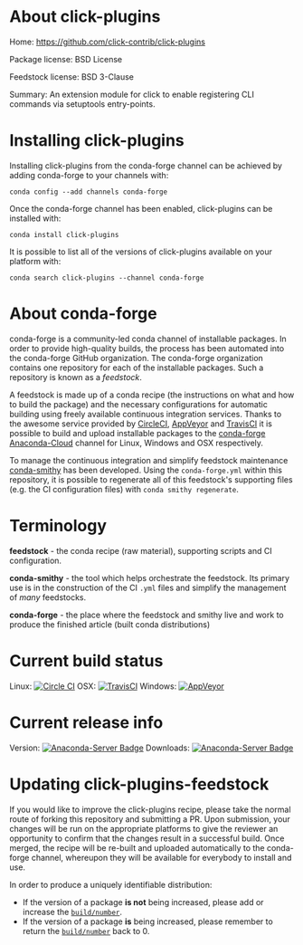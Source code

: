 About click-plugins
===================

Home: https://github.com/click-contrib/click-plugins

Package license: BSD License

Feedstock license: BSD 3-Clause

Summary: An extension module for click to enable registering CLI commands via setuptools entry-points.



Installing click-plugins
========================

Installing click-plugins from the conda-forge channel can be achieved by adding conda-forge to your channels with:

```
conda config --add channels conda-forge
```

Once the conda-forge channel has been enabled, click-plugins can be installed with:

```
conda install click-plugins
```

It is possible to list all of the versions of click-plugins available on your platform with:

```
conda search click-plugins --channel conda-forge
```


About conda-forge
=================

conda-forge is a community-led conda channel of installable packages.
In order to provide high-quality builds, the process has been automated into the
conda-forge GitHub organization. The conda-forge organization contains one repository 
for each of the installable packages. Such a repository is known as a *feedstock*.

A feedstock is made up of a conda recipe (the instructions on what and how to build
the package) and the necessary configurations for automatic building using freely
available continuous integration services. Thanks to the awesome service provided by
[CircleCI](https://circleci.com/), [AppVeyor](http://www.appveyor.com/)
and [TravisCI](https://travis-ci.org/) it is possible to build and upload installable
packages to the [conda-forge](https://anaconda.org/conda-forge)
[Anaconda-Cloud](http://docs.anaconda.org/) channel for Linux, Windows and OSX respectively.

To manage the continuous integration and simplify feedstock maintenance
[conda-smithy](http://github.com/conda-forge/conda-smithy) has been developed.
Using the ``conda-forge.yml`` within this repository, it is possible to regenerate all of
this feedstock's supporting files (e.g. the CI configuration files) with ``conda smithy regenerate``.


Terminology
===========

**feedstock** - the conda recipe (raw material), supporting scripts and CI configuration.

**conda-smithy** - the tool which helps orchestrate the feedstock.
                   Its primary use is in the construction of the CI ``.yml`` files
                   and simplify the management of *many* feedstocks.

**conda-forge** - the place where the feedstock and smithy live and work to
                  produce the finished article (built conda distributions)

Current build status
====================

Linux: [![Circle CI](https://circleci.com/gh/conda-forge/click-plugins-feedstock.svg?style=svg)](https://circleci.com/gh/conda-forge/click-plugins-feedstock)
OSX: [![TravisCI](https://travis-ci.org/conda-forge/click-plugins-feedstock.svg?branch=master)](https://travis-ci.org/conda-forge/click-plugins-feedstock) 
Windows: [![AppVeyor](https://ci.appveyor.com/api/projects/status/github/conda-forge/click-plugins-feedstock?svg=True)](https://ci.appveyor.com/project/conda-forge/click-plugins-feedstock/branch/master)

Current release info
====================
Version: [![Anaconda-Server Badge](https://anaconda.org/conda-forge/click-plugins/badges/version.svg)](https://anaconda.org/conda-forge/click-plugins)
Downloads: [![Anaconda-Server Badge](https://anaconda.org/conda-forge/click-plugins/badges/downloads.svg)](https://anaconda.org/conda-forge/click-plugins)


Updating click-plugins-feedstock
================================

If you would like to improve the click-plugins recipe, please take the normal
route of forking this repository and submitting a PR. Upon submission, your changes will
be run on the appropriate platforms to give the reviewer an opportunity to confirm that the
changes result in a successful build. Once merged, the recipe will be re-built and uploaded
automatically to the conda-forge channel, whereupon they will be available for everybody to
install and use.

In order to produce a uniquely identifiable distribution:
 * If the version of a package **is not** being increased, please add or increase
   the [``build/number``](http://conda.pydata.org/docs/building/meta-yaml.html#build-number-and-string). 
 * If the version of a package **is** being increased, please remember to return
   the [``build/number``](http://conda.pydata.org/docs/building/meta-yaml.html#build-number-and-string)
   back to 0.
